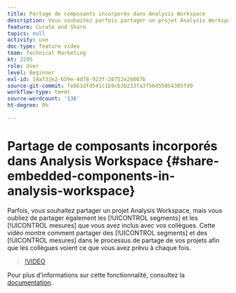 ```yaml
---
title: Partage de composants incorporés dans Analysis Workspace
description: Vous souhaitez parfois partager un projet Analysis Workspace, mais vous oubliez de partager les segments et les mesures que vous avez inclus avec vos collègues. Cette vidéo explique comment partager des segments et des mesures lors du partage de vos projets afin que les collègues voient ce que vous avez prévu à chaque fois.
feature: Curate and Share
topics: null
activity: use
doc-type: feature video
team: Technical Marketing
kt: 2295
role: User
level: Beginner
exl-id: 14af33e2-659e-4d78-923f-20752e26067b
source-git-commit: fe861dfd541c1b9cb3b233fa3f56d55054305fd9
workflow-type: tm+mt
source-wordcount: '136'
ht-degree: 0%

---
```


# Partage de composants incorporés dans Analysis Workspace {#share-embedded-components-in-analysis-workspace}

Parfois, vous souhaitez partager un projet Analysis Workspace, mais vous oubliez de partager également les [!UICONTROL segments] et les [!UICONTROL mesures] que vous avez inclus avec vos collègues. Cette vidéo montre comment partager des [!UICONTROL segments] et des [!UICONTROL mesures] dans le processus de partage de vos projets afin que les collègues voient ce que vous avez prévu à chaque fois.

>[!VIDEO](https://video.tv.adobe.com/v/24713/?quality=12)

Pour plus d’informations sur cette fonctionnalité, consultez la [documentation](https://experienceleague.adobe.com/docs/analytics/analyze/analysis-workspace/curate-share/curate.html?lang=en).
